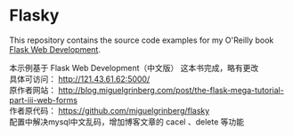 Flasky
======

This repository contains the source code examples for my O'Reilly book [Flask Web Development](http://www.flaskbook.com).

本示例基于 Flask Web Development（中文版） 这本书完成，略有更改  
具体可访问： http://121.43.61.62:5000/  
原作者网站： http://blog.miguelgrinberg.com/post/the-flask-mega-tutorial-part-iii-web-forms  
作者原代码： https://github.com/miguelgrinberg/flasky  
配置中解决mysql中文乱码，增加博客文章的 cacel 、delete 等功能

